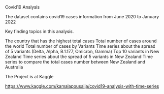 Covid19 Analysis

The dataset contains covid19 cases information from June 2020 to January 2022

Key finding topics in this analysis.

The country that has the highest total cases
Total number of cases around the world
Total number of cases by Variants
Time series about the spread of 5 variants (Delta, Alpha, B.1.177, Omicron, Gamma)
Top 10 variants in New Zealand
Time series about the spread of 5 variants in New Zealand
Time series to compare the total cases number between New Zealand and Australia

The Project is at Kaggle

https://www.kaggle.com/kamalapousajja/covid19-analysis-with-time-series


